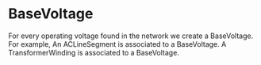 # BaseVoltage 

For every operating voltage found in the network we create a BaseVoltage. For example, An ACLineSegment is associated to a BaseVoltage. A TransformerWinding is associated to a BaseVoltage. 
